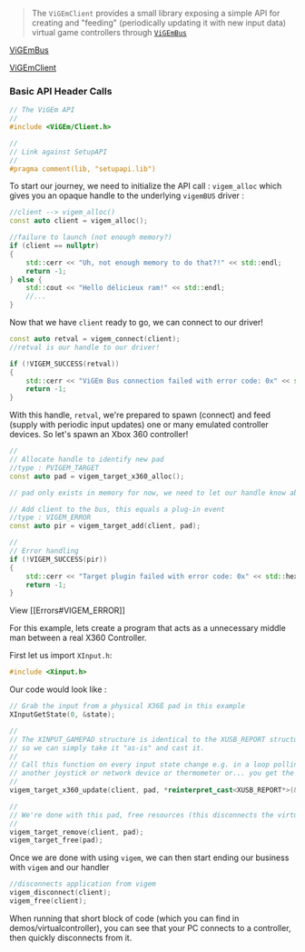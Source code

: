 
>The `ViGEmClient` provides a small library exposing a simple API for creating and "feeding" (periodically updating it with new input data) virtual game controllers through [`ViGEmBus`](https://github.com/nefarius/ViGEmBus)

[ViGEmBus](https://github.com/nefarius/ViGEmBus)

[ViGEmClient](https://github.com/nefarius/ViGEmClient)

### Basic API Header Calls

```c
// The ViGEm API
//
#include <ViGEm/Client.h>

//
// Link against SetupAPI
//
#pragma comment(lib, "setupapi.lib")
```


To start our journey, we need to initialize the API call : `vigem_alloc` which gives you an opaque handle to the underlying `vigemBUS` driver :

```cpp
//client --> vigem_alloc()
const auto client = vigem_alloc();

//failure to launch (not enough memory?)
if (client == nullptr)
{
	std::cerr << "Uh, not enough memory to do that?!" << std::endl;
    return -1;
} else {
	std::cout << "Hello délicieux ram!" << std::endl;	
	//...
}

```

Now that we have `client` ready to go, we can connect to our driver! 

```cpp
const auto retval = vigem_connect(client);
//retval is our handle to our driver!

if (!VIGEM_SUCCESS(retval))
{
    std::cerr << "ViGEm Bus connection failed with error code: 0x" << std::hex << retval << std::endl;
    return -1;
}
```

With this handle, `retval`, we're prepared to spawn (connect) and feed (supply with periodic input updates) one or many emulated controller devices. So let's spawn an Xbox 360 controller!

```cpp
//
// Allocate handle to identify new pad
//type : PVIGEM_TARGET
const auto pad = vigem_target_x360_alloc();

// pad only exists in memory for now, we need to let our handle know about 'pad'

// Add client to the bus, this equals a plug-in event
//type : VIGEM_ERROR
const auto pir = vigem_target_add(client, pad);

//
// Error handling
if (!VIGEM_SUCCESS(pir))
{
    std::cerr << "Target plugin failed with error code: 0x" << std::hex << pir << std::endl;
    return -1;
}
```
View [[Errors#VIGEM_ERROR]]

For this example, lets create a program that acts as a unnecessary middle man between a real X360 Controller.

First let us import `XInput.h`:
```cpp
#include <Xinput.h>
```

Our code would look like : 
```cpp
// Grab the input from a physical X36ß pad in this example
XInputGetState(0, &state);

//
// The XINPUT_GAMEPAD structure is identical to the XUSB_REPORT structure
// so we can simply take it "as-is" and cast it.
//
// Call this function on every input state change e.g. in a loop polling
// another joystick or network device or thermometer or... you get the idea.
//
vigem_target_x360_update(client, pad, *reinterpret_cast<XUSB_REPORT*>(&state.Gamepad));

//
// We're done with this pad, free resources (this disconnects the virtual device)
//
vigem_target_remove(client, pad);
vigem_target_free(pad);

```

Once we are done with using `vigem`, we can then start ending our business with `vigem` and our handler

```cpp
//disconnects application from vigem
vigem_disconnect(client);
vigem_free(client);
```

When running that short block of code (which you can find in demos/virtualcontroller), you can see that your PC connects to a controller, then quickly disconnects from it.

